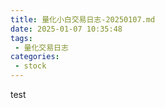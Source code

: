 ```yaml
---
title: 量化小白交易日志-20250107.md
date: 2025-01-07 10:35:48
tags:
 - 量化交易日志
categories: 
 - stock
---
```

test
